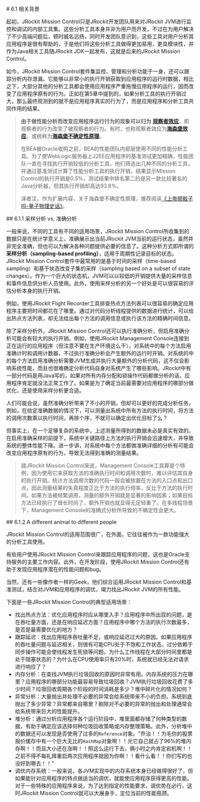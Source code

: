 <a name="6.1" />
# 6.1 相关背景

起初，JRockit Mission Control只是JRockit开发团队用来对JRockit JVM进行监控和调试的内部工具集。这些分析工具本身并非为用户而开发，不过在为用户解决了不少高端问题后，顿时威名远扬，同时开发团队意识到，这些工具对用户分析其应用程序是很有帮助的，于是他们将这些分析工具做得更加易用，更具模块性，并作为Java相关工具随JRockit JDK一起发布，这就是后来的JRockit Mission Control。

如今，JRockit Mission Control套件集监控、管理和分析功能于一身，还可以跟踪分析内存泄漏。它能够以非常小的执行开销获取到应用程序的运行时数据，相比之下，大部分其他的分析工具都会使用应用程序严重拖慢应用程序的运行，因而改变了应用程序原有的行为。正如在第5章中提到的，如果分析工具的执行开销过大，那么最终观测到的就不是应用程序真实的行为了，而是应用程序和分析工具共同作用的结果。

>由于做性能分析而改变应用程序运行行为的现象可以归为 [**观察者效应**][1]，即观察者的行为改变了被观察者的行为。有时，也称观察者效应为[**海森堡效应**][2]，或统称为[**海森堡不确定性原理**][3]。
>
>在BEA被Oracle收购之前，BEA的性能团队内部层使用不同的性能分析工具。为了使WebLogic服务器上J2EE应用程序的基准测试更加精确，性能团队一直在寻找执行开销较低的分析工具，他们筛选出几种不同的分析工具，并通过基准测试计算了性能分析工具的执行开销，结果显示Mission Control的执行开销是0.5%，测试结果中排名第二的是另一款比较著名的Java分析器，但其执行开销却高达93.8%。
>
>译者注，作为扩展内容，关于海森堡不确定性原理，推荐阅读[《上帝掷骰子吗-量子物理史话》][4]。

<a name="6.1.1" />
## 6.1.1 采样分析 vs. 准确分析

一般来说，不同的工具有不同的适用场景，JRockit Mission Control所收集到的数据只是在统计学意义上，准确展示出当前JRockit JVM当前的运行状态，虽然并非完全准确，但也可以为解决各种问题提供必要的信息了。这种分析方式即所谓的 **采样分析（sampling-based profiling）**，适用于周期性记录目标的状态。JRockit Mission Control套件中最常用的是基于时间的采样（time-based sampling）和基于状态改变子集的采样（sampling based on a subset of state changes）。作为一个巨大的状态机，JVM可以以较低的开销提供大量的采样信息和事件信息供分析人员使用。此外，使用采样分析的另一个好处是可以很容易的评估分析本身的执行开销。

例如，使用JRockit Flight Recorder工具排查热点方法列表可以很容易的确定应用程序主要把时间都花在了哪里。通过对代码分析线程提供的数据进行统计，可以给出热点方法列表，却无法给出每个方法的调用信息或执行该方法的精确时间信息。

除了采样分析外，JRockit Mission Control还可以执行准确分析，但启用准确分析可能会有较大的执行开销。例如，使用JRockit Management Console连接到正在运行的应用程序（但注意不要在生产环境这么干），对系统中的每个方法启用准确计时和调用计数器，不过执行准确分析会产生额外的运行时开销。对系统的中的每个方法启用准确分析需要JVM生成并执行大量额外的分析代码，这不仅会影响系统性能，而且也很难确定分析代码自身对系统产生了哪些影响。JRockit中有一部分代码是用Java写的，如果对所有内存分配和锁操作代码都做分析的话，应用程序肯定就没法正常工作了。如果是为了确定当前最需要对应用程序的哪部分做优化，还是使用采样分析更合适。

人们可能会说，虽然准确分析带来了不小的开销，但却可以更好的完成分析任务。例如，在给定准确数据的情况下，可以测量出系统中所有方法的执行时间，将方法的调用次数乘以执行时间，再排个序，不就可以确定出优化目标了么？

但事实上，在一个足够复杂的系统中，上述测量所得到的数据未必是真实有效的。在启用准确采样的前提下，系统中关键路径上方法的执行开销会迅速增大，并导致系统的整体性能下降。进一步讲，对系统中每个方法都做准确详细的分析有可能会改变应用程序原有的行为，导致无法得到准确的测量结果。

>就JRockit Mission Control来说，Management Console工具算是个特例，因为使用它来获取方法的准确执行时间和调用次数时，难以评估其自身的执行开销。统计方法调用次数的代码一般会被放置在方法的入口点和出口点，因此测量结果的失真程度正比于方法的执行频率，反比于方法的执行时间。如果方法被频繁调用，测量的额外开销就是显著的影响因素；如果目标方法已经执行了很长时间了，额外开销也就显得无足轻重了。在多线程场景下，Management Console的准确式分析所导致的不确定性会更大。

<a name="6.1.2" />
## 6.1.2 A different animal to different people

JRockit Mission Control的适用范围很广，在外面，它往往被作为一款功能强大的分析工具使用。

有些用户使用JRockit Mission Control来跟踪应用程序的问题，这也是Oracle支持服务的主要工作内容。此外，在开发阶段，使用JRockit Mission Control还有助于发现应用程序潜在的性能问题和bug。

当然，还有一些像作者一样的Geek，他们综合运用JRockit Mission Control和基准测试，结合对JVM和应用程序的调优，竭力找出JRockit JVM的所有性能。

下面是一些JRockit Mission Control的典型适用场景：

* 找出热点方法：优化应用程序时应从哪里入手？应用程序中所出现的问题，是在吞吐量方面，还是在响应延迟方面？应用程序中哪个方法的执行次数最多，是否是最需要优化的地方？
* 跟踪延迟：找出应用程序吞吐量不足，或响应延迟过大的原因。如果应用程序的吞吐量问题与延迟相关，则很有可能CPU处于不饱和工作状态，过分依赖于同步操作可能会使线程发生死锁等问题。为什么工作线程在大部分时间里都是处于阻塞状态的？为什么在CPU使用率只有20%时，系统就已经无法对请求进行响应了？
* 内存分析：在查找JVM执行垃圾回收的原因时非常有用。内存系统的压力在哪里？应用程序的哪部分功能最容易导致垃圾回收？JVM执行垃圾回收花费了多少时间？垃圾回收周期各个阶段的时间消耗是多少？堆中碎片化的情况如何？
* 异常分析：大量抛出并处理不必要的异常会给系统带来不小的负担。系统到底抛出了多少异常？异常都来自哪里？剔除对不必要的异常的抛出和处理通常会给系统带来巨大的性能提升。
* 堆分析：通过分析应用程序各个运行阶段中，堆里面都存储了何种类型的数据，有助于确定应该选择何种垃圾回收策略或内存整理策略。此外，分析堆中的数据还可以发现是否使用了过多的`Reference`对象。"乔治！！为毛你的股票报价缓存中有一个巨大无比的`HashMap`对象啊！！光它自己就占了96%的堆内存啊！！而且大小还在涨啊！！照这么运行下去，俩小时之内肯定宕机啊！！之前不得不每礼拜重启两次应用程序就因为你啊！！看什么看！！你们写的也没好到哪去！！"
* 调优内存系统：一般来说，各JVM实现中的内存系统本身已经做得很好了，但如果能针对应用程序的特点做适当的调优，就能使应用程序获得更高的性能。对于一些特殊的应用程序来说，为了达到指定的性能要求，调优势在必行，这时JRockit Mission Control就可以大展身手，定位当前的性能瓶颈。






[1]:    http://en.wikipedia.org/wiki/Observer_effect_(physics)
[2]:    https://en.wikipedia.org/wiki/Heisenberg_effect
[3]:    https://en.wikipedia.org/wiki/Uncertainty_principle
[4]:    http://book.douban.com/subject/1467022/